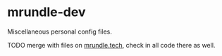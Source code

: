 # mrundle-dev

Miscellaneous personal config files.

TODO merge with files on [mrundle.tech](http://mrundle.tech), check in all code there as well.

